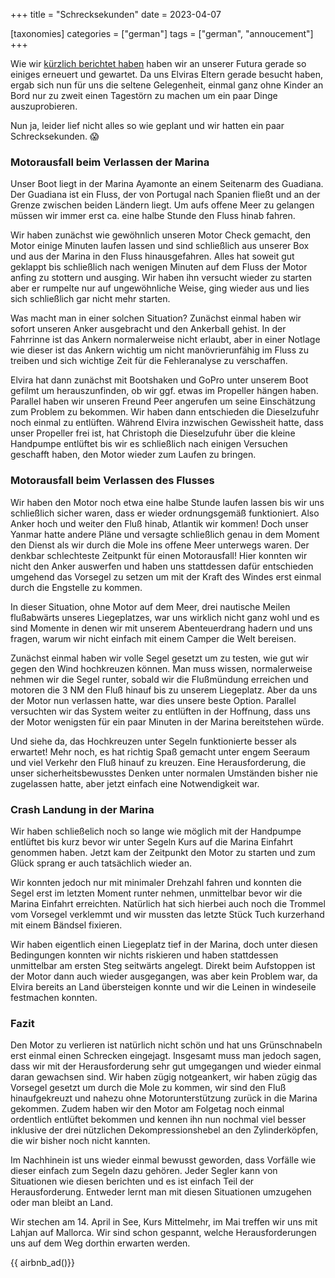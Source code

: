 +++
title = "Schrecksekunden"
date = 2023-04-07

[taxonomies]
categories = ["german"]
tags = ["german", "annoucement"]
+++


Wie wir [kürzlich berichtet haben](/winterprojekte) haben wir an unserer Futura gerade so einiges erneuert und gewartet. Da uns Elviras Eltern gerade besucht haben, ergab sich nun für uns die seltene Gelegenheit, einmal ganz ohne Kinder an Bord nur zu zweit einen Tagestörn zu machen um ein paar Dinge auszuprobieren.

Nun ja, leider lief nicht alles so wie geplant und wir hatten ein paar Schrecksekunden. 😱

<!-- more -->

### Motorausfall beim Verlassen der Marina

Unser Boot liegt in der Marina Ayamonte an einem Seitenarm des Guadiana. Der Guadiana ist ein Fluss, der von Portugal nach Spanien fließt und an der Grenze zwischen beiden Ländern liegt. Um aufs offene Meer zu gelangen müssen wir immer erst ca. eine halbe Stunde den Fluss hinab fahren.

Wir haben zunächst wie gewöhnlich unseren Motor Check gemacht, den Motor einige Minuten laufen lassen und sind schließlich aus unserer Box und aus der Marina in den Fluss hinausgefahren. Alles hat soweit gut geklappt bis schließlich nach wenigen Minuten auf dem Fluss der Motor anfing zu stottern und ausging. Wir haben ihn versucht wieder zu starten aber er rumpelte nur auf ungewöhnliche Weise, ging wieder aus und lies sich schließlich gar nicht mehr starten.

Was macht man in einer solchen Situation? Zunächst einmal haben wir sofort unseren Anker ausgebracht und den Ankerball gehist. In der Fahrrinne ist das Ankern normalerweise nicht erlaubt, aber in einer Notlage wie dieser ist das Ankern wichtig um nicht manövrierunfähig im Fluss zu treiben und sich wichtige Zeit für die Fehleranalyse zu verschaffen. 

Elvira hat dann zunächst mit Bootshaken und GoPro unter unserem Boot gefilmt um herauszunfinden, ob wir ggf. etwas im Propeller hängen haben. Parallel haben wir unseren Freund Peer angerufen um seine Einschätzung zum Problem zu bekommen. Wir haben dann entschieden die Dieselzufuhr noch einmal zu entlüften. Während Elvira inzwischen Gewissheit hatte, dass unser Propeller frei ist, hat Christoph die Dieselzufuhr über die kleine Handpumpe entlüftet bis wir es schließlich nach einigen Versuchen geschafft haben, den Motor wieder zum Laufen zu bringen.


### Motorausfall beim Verlassen des Flusses

Wir haben den Motor noch etwa eine halbe Stunde laufen lassen bis wir uns schließlich sicher waren, dass er wieder ordnungsgemäß funktioniert. Also Anker hoch und weiter den Fluß hinab, Atlantik wir kommen! Doch unser Yanmar hatte andere Pläne und versagte schließlich genau in dem Moment den Dienst als wir durch die Mole ins offene Meer unterwegs waren. Der denkbar schlechteste Zeitpunkt für einen Motorausfall! Hier konnten wir nicht den Anker auswerfen und haben uns stattdessen dafür entschieden umgehend das Vorsegel zu setzen um mit der Kraft des Windes erst einmal durch die Engstelle zu kommen.

In dieser Situation, ohne Motor auf dem Meer, drei nautische Meilen flußabwärts unseres Liegeplatzes, war uns wirklich nicht ganz wohl und es sind Momente in denen wir mit unserem Abenteuerdrang hadern und uns fragen, warum wir nicht einfach mit einem Camper die Welt bereisen.

Zunächst einmal haben wir volle Segel gesetzt um zu testen, wie gut wir gegen den Wind hochkreuzen können. Man muss wissen, normalerweise nehmen wir die Segel runter, sobald wir die Flußmündung erreichen und motoren die 3 NM den Fluß hinauf bis zu unserem Liegeplatz. Aber da uns der Motor nun verlassen hatte, war dies unsere beste Option. Parallel versuchten wir das System weiter zu entlüften in der Hoffnung, dass uns der Motor wenigsten für ein paar Minuten in der Marina bereitstehen würde.

Und siehe da, das Hochkreuzen unter Segeln funktionierte besser als erwartet! Mehr noch, es hat richtig Spaß gemacht unter engem Seeraum und viel Verkehr den Fluß hinauf zu kreuzen. Eine Herausforderung, die unser sicherheitsbewusstes Denken unter normalen Umständen bisher nie zugelassen hatte, aber jetzt einfach eine Notwendigkeit war.

### Crash Landung in der Marina

Wir haben schließelich noch so lange wie möglich mit der Handpumpe entlüftet bis kurz bevor wir unter Segeln Kurs auf die Marina Einfahrt genommen haben. Jetzt kam der Zeitpunkt den Motor zu starten und zum Glück sprang er auch tatsächlich wieder an.

Wir konnten jedoch nur mit minimaler Drehzahl fahren und konnten die Segel erst im letzten Moment runter nehmen, unmittelbar bevor wir die Marina Einfahrt erreichten. Natürlich hat sich hierbei auch noch die Trommel vom Vorsegel verklemmt und wir mussten das letzte Stück Tuch kurzerhand mit einem Bändsel fixieren.

Wir haben eigentlich einen Liegeplatz tief in der Marina, doch unter diesen Bedingungen konnten wir nichts riskieren und haben stattdessen unmittelbar am ersten Steg seitwärts angelegt. Direkt beim Aufstoppen ist der Motor dann auch wieder ausgegangen, was aber kein Problem war, da Elvira bereits an Land übersteigen konnte und wir die Leinen in windeseile festmachen konnten.

### Fazit

Den Motor zu verlieren ist natürlich nicht schön und hat uns Grünschnabeln erst einmal einen Schrecken eingejagt. Insgesamt muss man jedoch sagen, dass wir mit der Herausforderung sehr gut umgegangen und wieder einmal daran gewachsen sind. Wir haben zügig notgeankert, wir haben zügig das Vorsegel gesetzt um durch die Mole zu kommen, wir sind den Fluß hinaufgekreuzt und nahezu ohne Motorunterstützung zurück in die Marina gekommen. Zudem haben wir den Motor am Folgetag noch einmal ordentlich entlüftet bekommen und kennen ihn nun nochmal viel besser inklusive der drei nützlichen Dekompressionshebel an den Zylinderköpfen, die wir bisher noch nicht kannten.

Im Nachhinein ist uns wieder einmal bewusst geworden, dass Vorfälle wie dieser einfach zum Segeln dazu gehören. Jeder Segler kann von Situationen wie diesen berichten und es ist einfach Teil der Herausforderung. Entweder lernt man mit diesen Situationen umzugehen oder man bleibt an Land.

Wir stechen am 14. April in See, Kurs Mittelmehr, im Mai treffen wir uns mit Lahjan auf Mallorca. Wir sind schon gespannt, welche Herausforderungen uns auf dem Weg dorthin erwarten werden.


{{ airbnb_ad()}}

